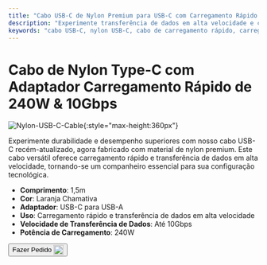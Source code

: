 ```yaml
---
title: "Cabo USB-C de Nylon Premium para USB-C com Carregamento Rápido de 240W"
description: "Experimente transferência de dados em alta velocidade e carregamento rápido com nosso cabo USB-C de nylon premium para USB-C, projetado para durabilidade e desempenho."
keywords: "cabo USB-C, nylon USB-C, cabo de carregamento rápido, carregamento de 240W, transferência de dados em alta velocidade"
---
```


# Cabo de Nylon Type-C com Adaptador Carregamento Rápido de 240W & 10Gbps

![Nylon-USB-C-Cable](https://assets.openterface.com/images/product/part/nylon-usb-c-cable.webp){:style="max-height:360px"}

Experimente durabilidade e desempenho superiores com nosso cabo USB-C recém-atualizado, agora fabricado com material de nylon premium. Este cabo versátil oferece carregamento rápido e transferência de dados em alta velocidade, tornando-se um companheiro essencial para sua configuração tecnológica.

- **Comprimento**: 1,5m
- **Cor**: Laranja Chamativa
- **Adaptador**: USB-C para USB-A
- **Uso**: Carregamento rápido e transferência de dados em alta velocidade
- **Velocidade de Transferência de Dados**: Até 10Gbps
- **Potência de Carregamento**: 240W

<button class="md-button" onclick="window.location.href='https://shop.techxartisan.com/products/upgraded-nylon-usb-c-cable-240w-fast-charging-10gbps-data-transfer-1-5m-with-usb-a-adapter-eye-catching-orange'"> Fazer Pedido <img src="https://assets.openterface.com/images/trademark/txa.svg" alt="TxA Shop" style="vertical-align: middle; height: 20px;"></button>
